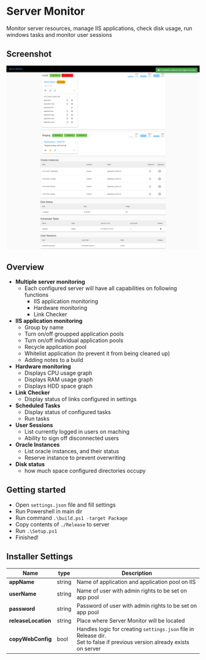 # Server Monitor

Monitor server resources, manage IIS applications, check disk usage, run windows tasks and monitor user sessions

## Screenshot

<img src="screenshot.png?raw=true" alt="Server Monitor"/>

## Overview

- **Multiple server monitoring**
  - Each configured server will have all capabilities on following functions
    - IIS application monitoring
    - Hardware monitoring
    - Link Checker
- **IIS application monitoring**
  - Group by name
  - Turn on/off groupped application pools
  - Turn on/off individual application pools
  - Recycle application pool
  - Whitelist application (to prevent it from being cleaned up)
  - Adding notes to a build
- **Hardware monitoring**
  - Displays CPU usage graph
  - Displays RAM usage graph
  - Displays HDD space graph
- **Link Checker**
  - Display status of links configured in settings
- **Scheduled Tasks**
  - Display status of configured tasks
  - Run tasks
- **User Sessions**
  - List currently logged in users on maching
  - Ability to sign off disconnected users
- **Oracle Instances**
  - List oracle instances, and their status
  - Reserve instance to prevent overwriting
- **Disk status**
  - how much space configured directories occupy

## Getting started

- Open `settings.json` file and fill settings
- Run Powershell in main dir
- Run command `.\build.ps1 -target Package`
- Copy contents of `./Release` to server
- Run `.\Setup.ps1`
- Finished!

## Installer Settings

<!-- prettier-ignore -->
| Name | type | Description |
| ---- | ------ | ---- |
| **appName** | string | Name of application and application pool on IIS|
| **userName** | string | Name of user with admin rights to be set on app pool|
| **password** | string | Password of user with admin rights to be set on app pool|
| **releaseLocation** | string | Place where Server Monitor will be located|
| **copyWebConfig** | bool   | Handles logic for creating `settings.json` file in Release dir.<br>Set to false if previous version already exists on server |
